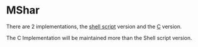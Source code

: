 # MShar

There are 2 implementations, the [shell script](sh/README.md) version and the [C](c/README.md) version.

The C Implementation will be maintained more than the Shell script version.